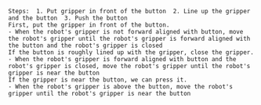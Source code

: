 
    Steps:  1. Put gripper in front of the button  2. Line up the gripper and the button  3. Push the button 
    First, put the gripper in front of the button.
    - When the robot's gripper is not forward aligned with button, move the robot's gripper until the robot's gripper is forward aligned with the button and the robot's gripper is closed
    If the button is roughly lined up with the gripper, close the gripper.
    - When the robot's gripper is forward aligned with button and the robot's gripper is closed, move the robot's gripper until the robot's gripper is near the button 
    If the gripper is near the button, we can press it.
    - When the robot's gripper is above the button, move the robot's gripper until the robot's gripper is near the button